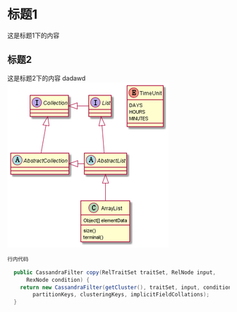 # 标题1
这是标题1下的内容
## 标题2
这是标题2下的内容
dadawd
![图片](/asset/test-0.png)

`行内代码`


```java
  public CassandraFilter copy(RelTraitSet traitSet, RelNode input,
      RexNode condition) {
    return new CassandraFilter(getCluster(), traitSet, input, condition,
        partitionKeys, clusteringKeys, implicitFieldCollations);
  }
``` 



